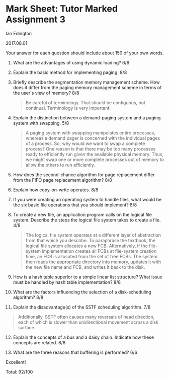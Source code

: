 # Mark Sheet: Tutor Marked Assignment 3

Ian Edington

2017.08.01

Your answer for each question should include about 150 of your own words.

1.  What are the advantages of using dynamic loading?
6/6

2.  Explain the basic method for implementing paging.
8/8

3.  Briefly describe the segmentation memory management scheme. How does it differ from the paging memory management scheme in terms of the user's view of memory?
8/8

    > Be careful of terminology. That should be contiguous, not continual. Terminology is very important!

4.  Explain the distinction between a demand-paging system and a paging system with swapping.
5/8

    > A paging system with swapping manipulates entire processes, whereas a demand pager is concerned with the individual pages of a process.
    > So, why would we want to swap a complete process? One reason is that there may be too many processes ready to efficiently run given the available physical memory. Thus, we might swap one or more complete processes out of memory to allow the others to run efficiently.


5.  How does the second-chance algorithm for page replacement differ from the FIFO page replacement algorithm?
8/8

6. Explain how copy-on-write operates.
8/8

7.  If you were creating an operating system to handle files, what would be the six basic file operations that you should implement?
8/8

8.  To create a new file, an application program calls on the logical file system. Describe the steps the logical file system takes to create a file.
4/8

    > The logical file system operates at a different layer of abstraction from that which you describe. To paraphrase the textbook, the logical file system allocates a new FCB. Alternatively, if the file-system implementation creates all FCBs at file-system creation time, an FCB is allocated from the set of free FCBs. The system then reads the appropriate directory into memory, updates it with the new file name and FCB, and writes it back to the disk. 

9.  How is a hash table superior to a simple linear list structure? What issue must be handled by hash table implementation?
8/8

10.  What are the factors influencing the selection of a disk-scheduling algorithm?
8/8

11.  Explain the disadvantage(s) of the SSTF scheduling algorithm.
7/8

> Additionally, SSTF often causes many reversals of head direction, each of which is slower than unidirectional movement across a disk surface.

12.  Explain the concepts of a bus and a daisy chain. Indicate how these concepts are related.
8/8

13.  What are the three reasons that buffering is performed?
6/6

Excellent!

Total:    92/100
